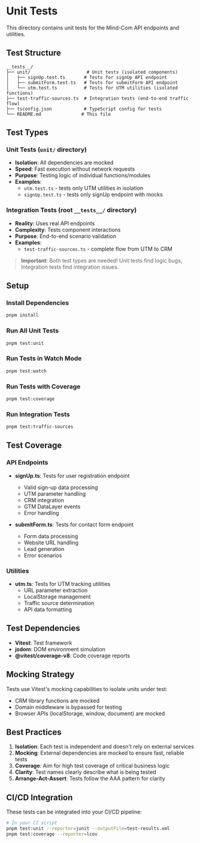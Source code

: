 # Unit Tests

This directory contains unit tests for the Mind-Com API endpoints and utilities.

## Test Structure

```
__tests__/
├── unit/                     # Unit tests (isolated components)
│   ├── signUp.test.ts       # Tests for signUp API endpoint
│   ├── submitForm.test.ts   # Tests for submitForm API endpoint
│   └── utm.test.ts          # Tests for UTM utilities (isolated functions)
├── test-traffic-sources.ts  # Integration tests (end-to-end traffic flow)
├── tsconfig.json            # TypeScript config for tests
└── README.md               # This file
```

## Test Types

### Unit Tests (`unit/` directory)

- **Isolation**: All dependencies are mocked
- **Speed**: Fast execution without network requests
- **Purpose**: Testing logic of individual functions/modules
- **Examples**:
  - `utm.test.ts` - tests only UTM utilities in isolation
  - `signUp.test.ts` - tests only signUp endpoint with mocks

### Integration Tests (root `__tests__/` directory)

- **Reality**: Uses real API endpoints
- **Complexity**: Tests component interactions
- **Purpose**: End-to-end scenario validation
- **Examples**:
  - `test-traffic-sources.ts` - complete flow from UTM to CRM

> **Important**: Both test types are needed! Unit tests find logic bugs, Integration tests find integration issues.

## Setup

### Install Dependencies

```bash
pnpm install
```

### Run All Unit Tests

```bash
pnpm test:unit
```

### Run Tests in Watch Mode

```bash
pnpm test:watch
```

### Run Tests with Coverage

```bash
pnpm test:coverage
```

### Run Integration Tests

```bash
pnpm test:traffic-sources
```

## Test Coverage

### API Endpoints

- **signUp.ts**: Tests for user registration endpoint

  - Valid sign-up data processing
  - UTM parameter handling
  - CRM integration
  - GTM DataLayer events
  - Error handling

- **submitForm.ts**: Tests for contact form endpoint
  - Form data processing
  - Website URL handling
  - Lead generation
  - Error scenarios

### Utilities

- **utm.ts**: Tests for UTM tracking utilities
  - URL parameter extraction
  - LocalStorage management
  - Traffic source determination
  - API data formatting

## Test Dependencies

- **Vitest**: Test framework
- **jsdom**: DOM environment simulation
- **@vitest/coverage-v8**: Code coverage reports

## Mocking Strategy

Tests use Vitest's mocking capabilities to isolate units under test:

- CRM library functions are mocked
- Domain middleware is bypassed for testing
- Browser APIs (localStorage, window, document) are mocked

## Best Practices

1. **Isolation**: Each test is independent and doesn't rely on external services
2. **Mocking**: External dependencies are mocked to ensure fast, reliable tests
3. **Coverage**: Aim for high test coverage of critical business logic
4. **Clarity**: Test names clearly describe what is being tested
5. **Arrange-Act-Assert**: Tests follow the AAA pattern for clarity

## CI/CD Integration

These tests can be integrated into your CI/CD pipeline:

```bash
# In your CI script
pnpm test:unit --reporter=junit --outputFile=test-results.xml
pnpm test:coverage --reporter=lcov
```
